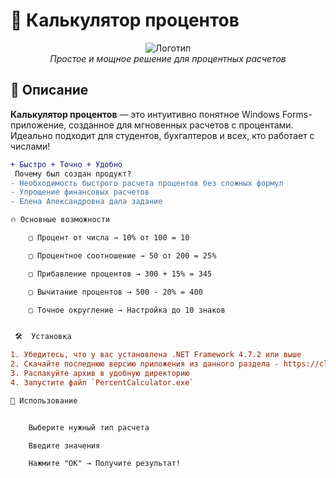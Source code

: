 # 🧮 Калькулятор процентов

<div align="center">
  <img src="https://img.icons8.com/color/96/000000/percentage.png" alt="Логотип"/>
  <br>
  <em>Простое и мощное решение для процентных расчетов</em>
</div>

## 🌟 Описание

**Калькулятор процентов** — это интуитивно понятное Windows Forms-приложение, созданное для мгновенных расчетов с процентами. Идеально подходит для студентов, бухгалтеров и всех, кто работает с числами!

```diff
+ Быстро + Точно + Удобно
 Почему был создан продукт?
- Необходимость быстрого расчета процентов без сложных формул
- Упрощение финансовых расчетов
- Елена Александровна дала задание

🔥 Основные возможности

    ▢ Процент от числа → 10% от 100 = 10

    ▢ Процентное соотношение → 50 от 200 = 25%

    ▢ Прибавление процентов → 300 + 15% = 345

    ▢ Вычитание процентов → 500 - 20% = 400

    ▢ Точное округление → Настройка до 10 знаков


 🛠  Установка

1. Убедитесь, что у вас установлена .NET Framework 4.7.2 или выше
2. Скачайте последнюю версию приложения из данного раздела - https://clck.ru/3MHxKM
3. Распакуйте архив в удобную директорию
4. Запустите файл `PercentCalculator.exe`

🚀 Использование


    Выберите нужный тип расчета

    Введите значения

    Нажмите "OK" → Получите результат!
